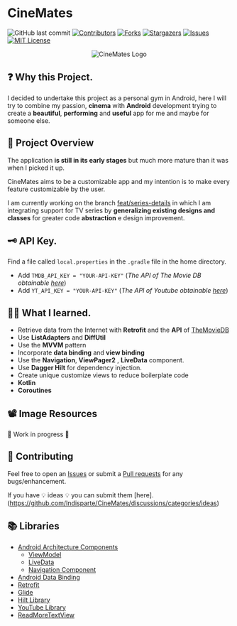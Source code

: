

<!-- PROJECT SHIELDS -->
<!--
*** I'm using markdown "reference style" links for readability.
*** Reference links are enclosed in brackets [ ] instead of parentheses ( ).
*** See the bottom of this document for the declaration of the reference variables
*** for contributors-url, forks-url, etc. This is an optional, concise syntax you may use.
-->

# CineMates
![GitHub last commit][last-commit-shield]
[![Contributors][contributors-shield]][contributors-url]
[![Forks][forks-shield]][forks-url]
[![Stargazers][stars-shield]][stars-url]
[![Issues][issues-shield]][issues-url]
[![MIT License][license-shield]][license-url]

<p align="center">
  <img src="https://github.com/Indisparte/CineMates/blob/main/assets/logo.png?raw=true" alt="CineMates Logo"/>
</p>

## ❓ Why this Project.
I decided to undertake this project as a personal gym in Android, here I will try to combine my passion, **cinema** with **Android** development trying to create a **beautiful**, **performing** and **useful** app for me and maybe for someone else.

## 🔎 Project Overview
The application **is still in its early stages** but much more mature than it was when I picked it up. 

CineMates aims to be a customizable app and my intention is to make every feature customizable by the user.

I am currently working on the branch [feat/series-details](https://github.com/Indisparte/CineMates/tree/99-serie-details) in which I am integrating support for TV series by **generalizing existing designs and classes** for greater code **abstraction** e design improvement.


## 🗝 API Key.
Find a file called `local.properties` in the `.gradle` file in the home directory.

- Add `TMDB_API_KEY = "YOUR-API-KEY"` (*The API of The Movie DB obtainable [here](https://www.themoviedb.org/?language=en)*)
- Add `YT_API_KEY = "YOUR-API-KEY"` (*The API of Youtube obtainable [here](https://console.cloud.google.com/apis/dashboard)*)

## 👨‍💻 What I learned.
- Retrieve data from the Internet with **Retrofit** and the **API** of [TheMovieDB](https://developers.themoviedb.org/3/getting-started)
- Use **ListAdapters** and **DiffUtil**
- Use the **MVVM** pattern
- Incorporate **data binding** and **view binding**
- Use the **Navigation**, **ViewPager2** , **LiveData** component.
- Use **Dagger Hilt** for dependency injection.
- Create unique customize views to reduce boilerplate code
- **Kotlin** 
- **Coroutines**
## 📽 Image Resources
🚧 Work in progress 🚧

<!-- TO UPDATE

**Personalize** | **Movie details** | **Actor details** | **Filters** |
:-----------------------------:|:---------------------:|:-----------------------------:|:-----------------------------:
![](https://github.com/Indisparte/CineMates/blob/main/assets/Gif/personalization.gif) | ![](https://github.com/Indisparte/CineMates/blob/main/assets/Gif/movie_details.gif) | ![](https://github.com/Indisparte/CineMates/blob/main/assets/Gif/actor_details.gif) | ![](https://github.com/Indisparte/CineMates/blob/main/assets/Gif/filterable.gif) 
-->

## 🤝 Contributing 
Feel free to open an [Issues](https://github.com/Indisparte/CineMates/issues) or submit a [Pull requests](https://github.com/Indisparte/CineMates/pulls) for any bugs/enhancement.

If you have 💡 ideas 💡 you can submit them [here].(https://github.com/Indisparte/CineMates/discussions/categories/ideas)

## 📚 Libraries
- [Android Architecture Components](https://developer.android.com/topic/libraries/architecture/) 
    * [ViewModel](https://developer.android.com/topic/libraries/architecture/viewmodel)
    * [LiveData](https://developer.android.com/topic/libraries/architecture/livedata)
    * [Navigation Component](https://developer.android.com/guide/navigation/navigation-getting-started)
- [Android Data Binding](https://developer.android.com/topic/libraries/data-binding/)
- [Retrofit](http://square.github.io/retrofit/)
- [Glide](https://github.com/bumptech/glide) 
- [Hilt Library](https://developer.android.com/training/dependency-injection/hilt-android)
- [YouTube Library](https://developers.google.com/youtube/android/player)
- [ReadMoreTextView](https://github.com/bravoborja/ReadMoreTextView)

<!-- MARKDOWN LINKS & IMAGES -->
<!-- https://www.markdownguide.org/basic-syntax/#reference-style-links -->
[contributors-shield]: https://img.shields.io/github/contributors/Indisparte/CineMates.svg?style=for-the-badge
[contributors-url]: https://github.com/Indisparte/CineMates/graphs/contributors
[forks-shield]: https://img.shields.io/github/forks/Indisparte/CineMates.svg?style=for-the-badge
[forks-url]: https://github.com/Indisparte/CineMates/network/members
[stars-shield]: https://img.shields.io/github/stars/Indisparte/CineMates.svg?style=for-the-badge
[stars-url]: https://github.com/Indisparte/CineMates/stargazers
[issues-shield]: https://img.shields.io/github/issues/Indisparte/CineMates.svg?style=for-the-badge
[issues-url]: https://github.com/Indisparte/CineMates/issues
[license-shield]: https://img.shields.io/github/license/Indisparte/CineMates.svg?style=for-the-badge
[license-url]: https://github.com/Indisparte/repo_name/blob/master/LICENSE.txt
[last-commit-shield]: https://img.shields.io/github/last-commit/Indisparte/CineMates.svg?style=for-the-badge
